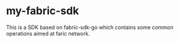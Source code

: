 # my-fabric-sdk
This is a SDK based on fabric-sdk-go which contains some common operations aimed at faric network.
